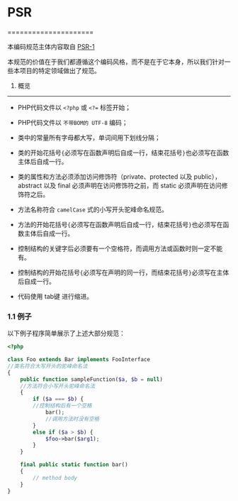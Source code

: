 # PSR
=====================

本编码规范主体内容取自
[PSR-1](https://github.com/buaase/Phylab-Web/blob/master/docs/PSR-SE.md)

本规范的价值在于我们都遵循这个编码风格，而不是在于它本身，所以我们针对一些本项目的特定领域做出了规范。


1. 概览
-----------

- PHP代码文件以 `<?php` 或 `<?=` 标签开始；

- PHP代码文件以 `不带BOM的 UTF-8` 编码；

- 类中的常量所有字母都大写，单词间用下划线分隔；

- 类的开始花括号`{`必须写在函数声明后自成一行，结束花括号`}`也必须写在函数主体后自成一行。
 
- 类的属性和方法必须添加访问修饰符（private、protected 以及 public）， abstract 以及 final 必须声明在访问修饰符之前，而 static 必须声明在访问修饰符之后。

- 方法名称符合 `camelCase` 式的小写开头驼峰命名规范。

- 方法的开始花括号`{`必须写在函数声明后自成一行，结束花括号`}`也必须写在函数主体后自成一行。

- 控制结构的关键字后必须要有一个空格符，而调用方法或函数时则一定不能有。

- 控制结构的开始花括号`{`必须写在声明的同一行，而结束花括号`}`必须写在主体后自成一行。

- 代码使用 tab键 进行缩进。

### 1.1 例子

以下例子程序简单展示了上述大部分规范：

```php
<?php

class Foo extends Bar implements FooInterface
//类名符合大写开头的驼峰命名法
{
    public function sampleFunction($a, $b = null)
    //方法符合小写开头驼峰命名法
    {
        if ($a === $b) {
        //控制结构后有一个空格
            bar();
            //调用方法时没有空格
        }
        else if ($a > $b) {
            $foo->bar($arg1);
        }
    }

    final public static function bar()
    {
        // method body
    }
}
```
